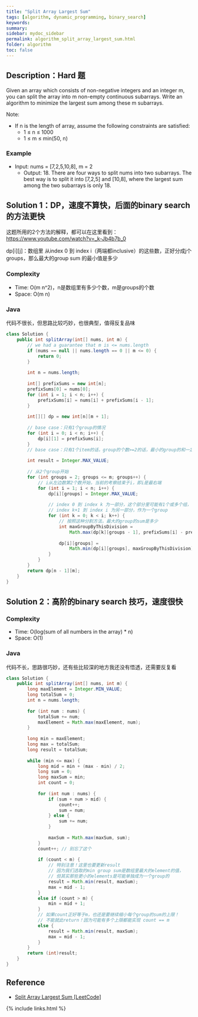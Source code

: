 ```yaml
---
title: "Split Array Largest Sum"
tags: [algorithm, dynamic_programming, binary_search]
keywords:
summary:
sidebar: mydoc_sidebar
permalink: algorithm_split_array_largest_sum.html
folder: algorithm
toc: false
---
```


## Description：Hard 题
Given an array which consists of non-negative integers and an integer m, you can split the array into m non-empty continuous subarrays. Write an algorithm to minimize the largest sum among these m subarrays.

Note:
* If n is the length of array, assume the following constraints are satisfied:
  * 1 ≤ n ≤ 1000
  * 1 ≤ m ≤ min(50, n)

### Example
* Input: nums = [7,2,5,10,8], m = 2
  * Output: 18. There are four ways to split nums into two subarrays. The best way is to split it into [7,2,5] and [10,8], where the largest sum among the two subarrays is only 18.

## Solution 1：DP，速度不算快，后面的binary search的方法更快
这题所用的2个方法的解释，都可以在这里看到：https://www.youtube.com/watch?v=_k-Jb4b7b_0

dp[i][j]：数组里 从index 0 到 index i（两端都inclusive）的这些数，正好分成j个groups，那么最大的group sum 的最小值是多少

### Complexity
* Time: O(m n^2)，n是数组里有多少个数，m是groups的个数
* Space: O(m n)

### Java
代码不很长，但思路比较巧妙，也很典型，值得反复品味
```java
class Solution {
    public int splitArray(int[] nums, int m) {
        // we had a guarantee that m is <= nums.length
        if (nums == null || nums.length == 0 || m <= 0) {
            return 0;
        }
        
        int n = nums.length;
        
        int[] prefixSums = new int[n];
        prefixSums[0] = nums[0];
        for (int i = 1; i < n; i++) {
            prefixSums[i] = nums[i] + prefixSums[i - 1];
        }
        
        int[][] dp = new int[n][m + 1];
        
        // base case：只有1个group的情况
        for (int i = 0; i < n; i++) {
            dp[i][1] = prefixSums[i];
        }
        // base case：只有1个item的话，group的个数>=2的话，最小的group的和一定都是0
        
        int result = Integer.MAX_VALUE;
        
        // 从2个group开始
        for (int groups = 2; groups <= m; groups++) {
            // i从左边数第2个数开始，当前的考察结束于i，即i是最右端
            for (int i = 1; i < n; i++) {
                dp[i][groups] = Integer.MAX_VALUE;
                
                // index 0 到 index k 为一部分，这个部分里可能有1个或多个组，
                // index k+1 到 index i 为另一部分，作为一个group
                for (int k = 0; k < i; k++) {
                    // 按照这种分割方法，最大的group的sum是多少
                    int maxGroupByThisDivision = 
                        Math.max(dp[k][groups - 1], prefixSums[i] - prefixSums[k]);
                    
                    dp[i][groups] = 
                        Math.min(dp[i][groups], maxGroupByThisDivision);
                }
            }
        }
        return dp[n - 1][m];
    }
}
```

## Solution 2：高阶的binary search 技巧，速度很快

### Complexity
* Time: O(log(sum of all numbers in the array) * n)
* Space: O(1)

### Java
代码不长，思路很巧妙，还有些比较深的地方我还没有悟透，还需要反复看
```java
class Solution {
    public int splitArray(int[] nums, int m) {
        long maxElement = Integer.MIN_VALUE;
        long totalSum = 0;
        int n = nums.length;
        
        for (int num : nums) {
            totalSum += num;
            maxElement = Math.max(maxElement, num);
        }
        
        long min = maxElement;
        long max = totalSum;
        long result = totalSum;
        
        while (min <= max) {
            long mid = min + (max - min) / 2;
            long sum = 0;
            long maxSum = min;
            int count = 0;
            
            for (int num : nums) {
                if (sum + num > mid) {
                    count++;
                    sum = num;
                } else {
                    sum += num;
                }
                
                maxSum = Math.max(maxSum, sum);
            }
            count++; // 别忘了这个
            
            if (count < m) {
                // 特别注意！这里也要更新result
                // 因为我们选取的min group sum是数组里最大的element的值，
                // 但其实那些更小的elements是可能单独成为一个group的
                result = Math.min(result, maxSum);
                max = mid - 1;
            } 
            else if (count > m) {
                min = mid + 1;
            } 
            // 如果count正好等于m，也还是要继续缩小每个group的sum的上限！
            // 不能就此return！因为可能有多个上限都能实现 count == m
            else {
                result = Math.min(result, maxSum);
                max = mid - 1;
            }
        }
        return (int)result;
    }
}
```

## Reference
* [Split Array Largest Sum [LeetCode]](https://leetcode.com/problems/split-array-largest-sum/description/)

{% include links.html %}
